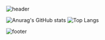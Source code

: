 
![header](https://capsule-render.vercel.app/api?type=cylinder&color=auto&height=100&section=header&text=Welcome%20to%20Hooni's%20Github!&fontSize=32)

![Anurag's GitHub stats](https://github-readme-stats.vercel.app/api?username=anuraghazra&show_icons=true&theme=transparent)
![Top Langs](https://github-readme-stats.vercel.app/api/top-langs/?username=hooni&layout=compact)


![footer](https://capsule-render.vercel.app/api?type=soft&color=auto&height=50&section=footer)
